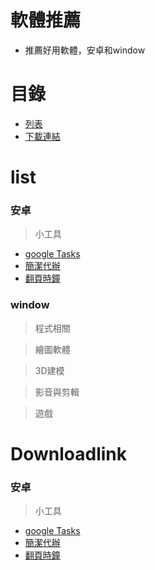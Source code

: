 # 軟體推薦
* 推薦好用軟體，安卓和window

# 目錄
* [列表](#list)
* [下載連結](#Downloadlink)

# list
### 安卓
> 小工具 
* [google Tasks](google%20Tasks.md)
* [簡潔代辦](簡潔代辦.md)
* [翻頁時鐘](翻頁時鐘.md)

### window
> 程式相關

> 繪圖軟體

> 3D建模

> 影音與剪輯

> 遊戲

# Downloadlink
### 安卓
> 小工具 
* [google Tasks](https://play.google.com/store/apps/details?id=com.google.android.apps.tasks)
* [簡潔代辦](https://play.google.com/store/apps/details?id=com.stuff.todo)
* [翻頁時鐘](https://play.google.com/store/apps/details?id=com.wssc.simpleclock)
